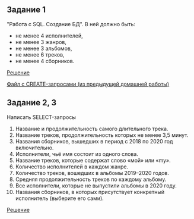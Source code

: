 


## Задание 1

"Работа с SQL. Создание БД". В ней должно быть:

- не менее 4 исполнителей,
- не менее 3 жанров,
- не менее 3 альбомов,
- не менее 6 треков,
- не менее 4 сборников.

[Решение](insert_data.sql)

[Файл с CREATE-запросами (из предыдущей домашней работы)](create_table.sql)

## Задание 2, 3
Написать SELECT-запросы


1. Название и продолжительность самого длительного трека.
2. Название треков, продолжительность которых не менее 3,5 минут.
3. Названия сборников, вышедших в период с 2018 по 2020 год включительно.
4. Исполнители, чьё имя состоит из одного слова.
5. Название треков, которые содержат слово «мой» или «my».
6. Количество исполнителей в каждом жанре.
7. Количество треков, вошедших в альбомы 2019–2020 годов.
8. Средняя продолжительность треков по каждому альбому.
9. Все исполнители, которые не выпустили альбомы в 2020 году.
10. Названия сборников, в которых присутствует конкретный исполнитель (выберите его сами).

[Решение](request.sql)
